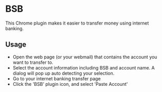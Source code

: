 BSB
===
This Chrome plugin makes it easier to transfer money using internet banking.

Usage
-----
* Open the web page (or your webmail) that contains the account you want to transfer to.
* Select the account information including BSB and account name. A dialog will pop up auto detecting your selection.
* Go to your internet banking transfer page
* Click the 'BSB' plugin icon, and select 'Paste Account'